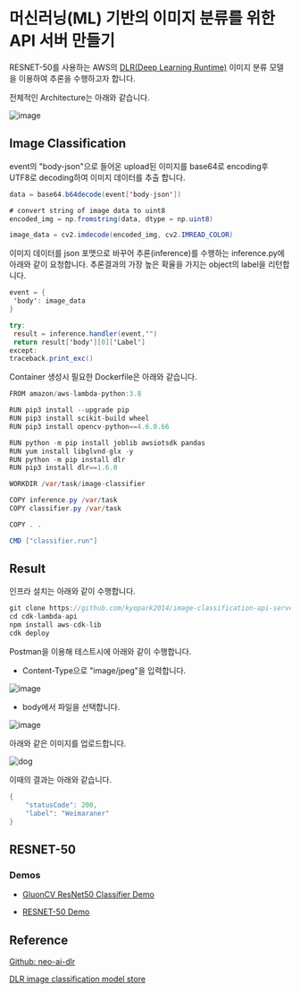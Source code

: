 # 머신러닝(ML) 기반의 이미지 분류를 위한 API 서버 만들기 

RESNET-50를 사용하는 AWS의 [DLR(Deep Learning Runtime)](https://docs.aws.amazon.com/greengrass/v2/developerguide/dlr-component.html) 이미지 분류 모델을 이용하여 추론을 수행하고자 합니다. 

전체적인 Architecture는 아래와 같습니다. 

![image](https://user-images.githubusercontent.com/52392004/211182721-dda19b7e-47b6-4b41-909d-212041f67907.png)


## Image Classification

event의 "body-json"으로 들어온 upload된 이미지를 base64로 encoding후 UTF8로 decoding하여 이미지 데이터를 추출 합니다. 
```java
data = base64.b64decode(event['body-json'])

# convert string of image data to uint8
encoded_img = np.fromstring(data, dtype = np.uint8)

image_data = cv2.imdecode(encoded_img, cv2.IMREAD_COLOR)
```

이미지 데이터를 json 포맷으로 바꾸어 추론(inference)를 수행하는 inference.py에 아래와 같이 요청합니다. 추론결과의 가장 높은 확율을 가지는 object의 label을 리턴합니다. 
```java
event = {
 'body': image_data
}

try:
 result = inference.handler(event,"")          
 return result['body'][0]['Label']
except:
traceback.print_exc()
```

Container 생성시 필요한 Dockerfile은 아래와 같습니다.

```java
FROM amazon/aws-lambda-python:3.8

RUN pip3 install --upgrade pip
RUN pip3 install scikit-build wheel 
RUN pip3 install opencv-python==4.6.0.66 

RUN python -m pip install joblib awsiotsdk pandas
RUN yum install libglvnd-glx -y
RUN python -m pip install dlr
RUN pip3 install dlr==1.6.0

WORKDIR /var/task/image-classifier

COPY inference.py /var/task
COPY classifier.py /var/task

COPY . .

CMD ["classifier.run"]
```

## Result


인프라 설치는 아래와 같이 수행합니다.

```java
git clone https://github.com/kyopark2014/image-classification-api-server
cd cdk-lambda-api
npm install aws-cdk-lib
cdk deploy
```

Postman을 이용해 테스트시에 아래와 같이 수행합니다.

- Content-Type으로 "image/jpeg"을 입력합니다. 

![image](https://user-images.githubusercontent.com/52392004/211182527-c86878bb-a7be-47a9-93c2-4613924912bc.png)

- body에서 파일을 선택합니다. 

![image](https://user-images.githubusercontent.com/52392004/211182507-0cf39f97-40c7-41e7-9c76-0b0f3d5baabd.png)


아래와 같은 이미지를 업로드합니다. 

![dog](https://user-images.githubusercontent.com/52392004/211182490-fa9f59ff-4435-407d-b877-d1399132a0ce.jpg)


이때의 결과는 아래와 같습니다. 

```java
{
    "statusCode": 200,
    "label": "Weimaraner"
}
```

## RESNET-50

### Demos

- [GluonCV ResNet50 Classifier Demo](https://aws.amazon.com/marketplace/ai/model-evaluation?productId=587dc453-b6d6-487e-abc4-133b4bd3a0ed)

- [RESNET-50 Demo](https://aws.amazon.com/marketplace/ai/model-evaluation?productId=cc879d3b-e759-4270-9afb-ceb50d2f7fe6)

 
 ## Reference 

[Github: neo-ai-dlr](https://github.com/neo-ai/neo-ai-dlr)

[DLR image classification model store](https://docs.aws.amazon.com/greengrass/v2/developerguide/dlr-image-classification-model-store-component.html)
